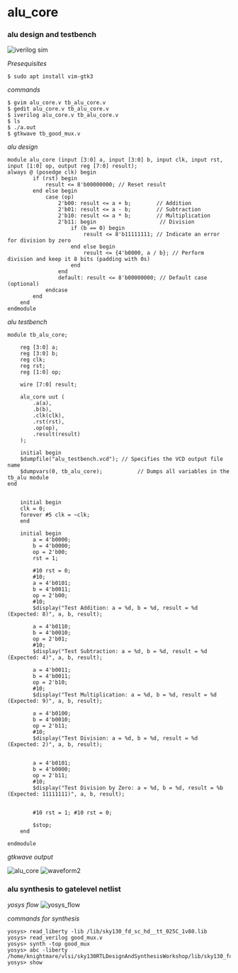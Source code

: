 # alu_core

### alu design and testbench

![iverilog sim](https://user-images.githubusercontent.com/112769624/236661360-f3b70813-89fc-41de-87fb-a54129a675ae.png)

*Presequisites*
```
$ sudo apt install vim-gtk3
```
*commands*
```
$ gvim alu_core.v tb_alu_core.v
$ gedit alu_core.v tb_alu_core.v
$ iverilog alu_core.v tb_alu_core.v
$ ls
$ ./a.out
$ gtkwave tb_good_mux.v

```
*alu design*
```
module alu_core (input [3:0] a, input [3:0] b, input clk, input rst, input [1:0] op, output reg [7:0] result);
always @ (posedge clk) begin 
        if (rst) begin
            result <= 8'b00000000; // Reset result
        end else begin
            case (op)
                2'b00: result <= a + b;        // Addition
                2'b01: result <= a - b;        // Subtraction
                2'b10: result <= a * b;        // Multiplication
                2'b11: begin                    // Division
                    if (b == 0) begin
                        result <= 8'b11111111; // Indicate an error for division by zero
                    end else begin
                        result <= {4'b0000, a / b}; // Perform division and keep it 8 bits (padding with 0s)
                    end
                end
                default: result <= 8'b00000000; // Default case (optional)
            endcase
        end
    end 
endmodule
```
*alu testbench*
```
module tb_alu_core;

    reg [3:0] a;
    reg [3:0] b;
    reg clk;
    reg rst;
    reg [1:0] op;

    wire [7:0] result;

    alu_core uut (
        .a(a),
        .b(b),
        .clk(clk),
        .rst(rst),
        .op(op),
        .result(result)
    );
    
    initial begin
    $dumpfile("alu_testbench.vcd"); // Specifies the VCD output file name
    $dumpvars(0, tb_alu_core);           // Dumps all variables in the tb_alu module
end

    
    initial begin
    clk = 0;
    forever #5 clk = ~clk;
    end
    
    initial begin
        a = 4'b0000;
        b = 4'b0000;
        op = 2'b00;
        rst = 1;
        
        #10 rst = 0;        
        #10;
        a = 4'b0101;  
        b = 4'b0011;  
        op = 2'b00; 
        #10;
        $display("Test Addition: a = %d, b = %d, result = %d (Expected: 8)", a, b, result);
        
        a = 4'b0110;  
        b = 4'b0010;  
        op = 2'b01;  
        #10;
        $display("Test Subtraction: a = %d, b = %d, result = %d (Expected: 4)", a, b, result);
        
        a = 4'b0011;  
        b = 4'b0011;  
        op = 2'b10;   
        #10;
        $display("Test Multiplication: a = %d, b = %d, result = %d (Expected: 9)", a, b, result);
       
        a = 4'b0100;  
        b = 4'b0010;  
        op = 2'b11;   
        #10;
        $display("Test Division: a = %d, b = %d, result = %d (Expected: 2)", a, b, result);

       
        a = 4'b0101;  
        b = 4'b0000;  
        op = 2'b11;   
        #10;
        $display("Test Division by Zero: a = %d, b = %d, result = %b (Expected: 11111111)", a, b, result);

        
        #10 rst = 1; #10 rst = 0;
        
        $stop;
    end

endmodule
```
*gtkwave output*

![alu_core](https://github.com/user-attachments/assets/d022835e-0424-4f7c-8d23-47c276a19cbc)
![waveform2](https://github.com/user-attachments/assets/875cfd15-d9da-4c3a-b7fc-05404892669e)


### alu synthesis to gatelevel netlist

*yosys flow*
![yosys_flow](https://user-images.githubusercontent.com/112769624/236665087-54638e48-cd2e-4f09-bc2e-1b81182186b0.png)


*commands for synthesis*

```
yosys> read_liberty -lib /lib/sky130_fd_sc_hd__tt_025C_1v80.lib
yosys> read_verilog good_mux.v
yosys> synth -top good_mux 
yosys> abc -liberty /home/knightmare/vlsi/sky130RTLDesignAndSynthesisWorkshop/lib/sky130_fd_sc_hd__tt_025C_1v80.lib
yosys> show
```





